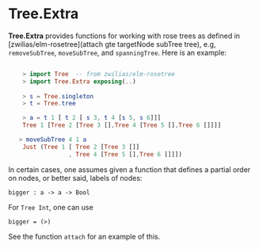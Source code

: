 # Tree.Extra

**Tree.Extra** provides functions for working with rose trees as defined
in [zwilias/elm-rosetree](attach gte targetNode subTree tree), e.g, 
`removeSubTree`, `moveSubTree`, and `spanningTree`.  Here is an example:

````elm

    > import Tree  -- from zwilias/elm-rosetree
    > import Tree.Extra exposing(..)
    
    > s = Tree.singleton
    > t = Tree.tree 

    > a = t 1 [ t 2 [ s 3, t 4 [s 5, s 6]]]
    Tree 1 [Tree 2 [Tree 3 [],Tree 4 [Tree 5 [],Tree 6 []]]]

   > moveSubTree 4 1 a
    Just (Tree 1 [ Tree 2 [Tree 3 []]  
                 , Tree 4 [Tree 5 [],Tree 6 []]])
````

In certain
cases, one assumes given a function that defines a partial order on nodes,
or better said, labels of nodes:

    bigger : a -> a -> Bool

For `Tree Int`, one can use

    bigger = (>)
 
See the function `attach` for an example of this.        